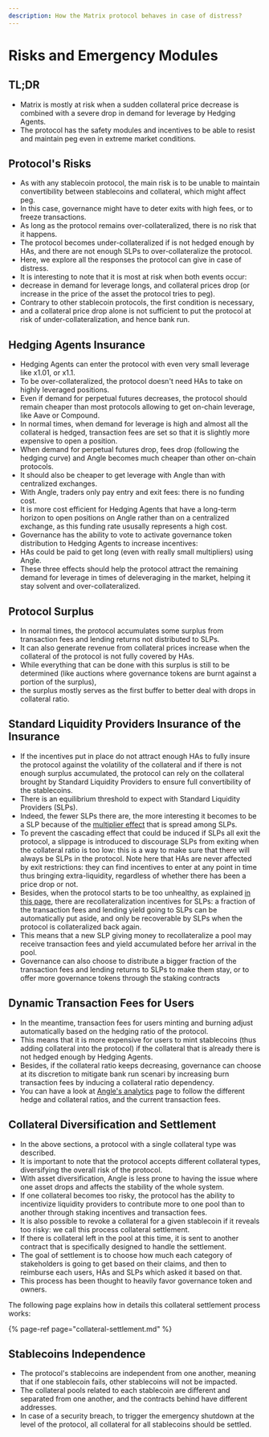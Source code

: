 ```yaml
---
description: How the Matrix protocol behaves in case of distress?
---
```


# Risks and Emergency Modules

## TL;DR

- Matrix is mostly at risk when a sudden collateral price decrease is combined with a severe drop in demand for leverage by Hedging Agents.
- The protocol has the safety modules and incentives to be able to resist and maintain peg even in extreme market conditions.

## Protocol's Risks

- As with any stablecoin protocol, the main risk is to be unable to maintain convertibility between stablecoins and collateral, which might affect peg. 
- In this case, governance might have to deter exits with high fees, or to freeze transactions. 
- As long as the protocol remains over-collateralized, there is no risk that it happens.
- The protocol becomes under-collateralized if is not hedged enough by HAs, and there are not enough SLPs to over-collateralize the protocol.
- Here, we explore all the responses the protocol can give in case of distress. 
- It is interesting to note that it is most at risk when both events occur: 
- decrease in demand for leverage longs, and collateral prices drop \(or increase in the price of the asset the protocol tries to peg\). 
- Contrary to other stablecoin protocols, the first condition is necessary, 
- and a collateral price drop alone is not sufficient to put the protocol at risk of under-collateralization, and hence bank run.

## Hedging Agents Insurance

- Hedging Agents can enter the protocol with even very small leverage like x1.01, or x1.1. 
- To be over-collateralized, the protocol doesn't need HAs to take on highly leveraged positions.
- Even if demand for perpetual futures decreases, the protocol should remain cheaper than most protocols allowing to get on-chain leverage, like Aave or Compound. 
- In normal times, when demand for leverage is high and almost all the collateral is hedged, transaction fees are set so that it is slightly more expensive to open a position. 
- When demand for perpetual futures drop, fees drop \(following the hedging curve\) and Angle becomes much cheaper than other on-chain protocols.
- It should also be cheaper to get leverage with Angle than with centralized exchanges. 
- With Angle, traders only pay entry and exit fees: there is no funding cost. 
- It is more cost efficient for Hedging Agents that have a long-term horizon to open positions on Angle rather than on a centralized exchange, as this funding rate ususally represents a high cost.
- Governance has the ability to vote to activate governance token distribution to Hedging Agents to increase incentives: 
- HAs could be paid to get long \(even with really small multipliers\) using Angle.
- These three effects should help the protocol attract the remaining demand for leverage in times of deleveraging in the market, helping it stay solvent and over-collateralized.

## Protocol Surplus

- In normal times, the protocol accumulates some surplus from transaction fees and lending returns not distributed to SLPs. 
- It can also generate revenue from collateral prices increase when the collateral of the protocol is not fully covered by HAs.
- While everything that can be done with this surplus is still to be determined \(like auctions where governance tokens are burnt against a portion of the surplus\), 
- the surplus mostly serves as the first buffer to better deal with drops in collateral ratio.

## Standard Liquidity Providers Insurance of the Insurance

- If the incentives put in place do not attract enough HAs to fully insure the protocol against the volatility of the collateral and if there is not enough surplus accumulated, the protocol can rely on the collateral brought by Standard Liquidity Providers to ensure full convertibility of the stablecoins. 
- There is an equilibrium threshold to expect with Standard Liquidity Providers \(SLPs\). 
- Indeed, the fewer SLPs there are, the more interesting it becomes to be a SLP because of the [multiplier effect](https://docs.angle.money/concepts/standard-liquidity-providers#multiplier-effect) that is spread among SLPs.
- To prevent the cascading effect that could be induced if SLPs all exit the protocol, a slippage is introduced to discourage SLPs from exiting when the collateral ratio is too low: this is a way to make sure that there will always be SLPs in the protocol. Note here that HAs are never affected by exit restrictions: they can find incentives to enter at any point in time thus bringing extra-liquidity, regardless of whether there has been a price drop or not.
- Besides, when the protocol starts to be too unhealthy, as explained [in this page](../standard-liquidity-providers/), there are recollateralization incentives for SLPs: a fraction of the transaction fees and lending yield going to SLPs can be automatically put aside, and only be recoverable by SLPs when the protocol is collateralized back again. 
- This means that a new SLP giving money to recollateralize a pool may receive transaction fees and yield accumulated before her arrival in the pool.
- Governance can also choose to distribute a bigger fraction of the transaction fees and lending returns to SLPs to make them stay, or to offer more governance tokens through the staking contracts

## Dynamic Transaction Fees for Users

- In the meantime, transaction fees for users minting and burning adjust automatically based on the hedging ratio of the protocol. 
- This means that it is more expensive for users to mint stablecoins \(thus adding collateral into the protocol\) if the collateral that is already there is not hedged enough by Hedging Agents.
- Besides, if the collateral ratio keeps decreasing, governance can choose at its discretion to mitigate bank run scenari by increasing burn transaction fees by inducing a collateral ratio dependency.
- You can have a look at [Angle's analytics](https://analytics.angle.money) page to follow the different hedge and collateral ratios, and the current transaction fees.

## Collateral Diversification and Settlement

- In the above sections, a protocol with a single collateral type was described. 
- It is important to note that the protocol accepts different collateral types, diversifying the overall risk of the protocol. 
- With asset diversification, Angle is less prone to having the issue where one asset drops and affects the stability of the whole system.
- If one collateral becomes too risky, the protocol has the ability to incentivize liquidity providers to contribute more to one pool than to another through staking incentives and transaction fees.
- It is also possible to revoke a collateral for a given stablecoin if it reveals too risky: we call this process collateral settlement. 
- If there is collateral left in the pool at this time, it is sent to another contract that is specifically designed to handle the settlement.
- The goal of settlement is to choose how much each category of stakeholders is going to get based on their claims, and then to reimburse each users, HAs and SLPs which asked it based on that. 
- This process has been thought to heavily favor governance token and owners.

The following page explains how in details this collateral settlement process works:

{% page-ref page="collateral-settlement.md" %}

## Stablecoins Independence

- The protocol's stablecoins are independent from one another, meaning that if one stablecoin fails, other stablecoins will not be impacted. 
- The collateral pools related to each stablecoin are different and separated from one another, and the contracts behind have different addresses.
- In case of a security breach, to trigger the emergency shutdown at the level of the protocol, all collateral for all stablecoins should be settled.
